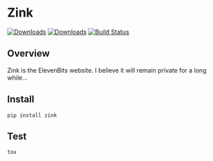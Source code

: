 
Zink
====

[![Downloads](https://pypip.in/v/zink/badge.png)](https://crate.io/package/zink)
[![Downloads](https://pypip.in/d/zink/badge.png)](https://crate.io/package/zink)
[![Build Status](https://travis-ci.org/jw/zink.png)](https://travis-ci.org/jw/zink)

Overview
--------

Zink is the ElevenBits website.  I believe it will remain private for a long while...


Install
-------

    pip install zink

Test
----

    tox